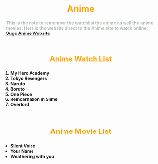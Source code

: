 <!Doctype htmp>
<!--Build a HTML page for Assignment 2 Suggested Work-->
<html>
<head>
    <Title> Welcome to my Anime List</title>
<body>
    <h1 style="color: Orange; font-size: 200%;text-align:center"><b>Anime<b></h1>
    <p style="margin: 10px; color: #B2BEB5 ; font-size: 1.em;"> This is the note to remember the watchlist the anime as well the anime movies.
Here is the website direct to the Anime site to watch online:
<a href="https://www.animesuge.io/?1.com" target="_blank">Suge Anime Website</a>
</p>
</body>
</br>
<body>
    <h3 style="color: orange; font-size: 170%;text-align:center"><b>Anime Watch List<b></h3>
    <p style="margin: 10px; color: #B2BEB5 ; font-size: 1.em; ">
    <ol>
        <li>My Hero Academy</li>
        <li>Tokyo Revengers</li>
        <li>Naruto</li>
        <li>Boruto</li>
        <li>One Piece</li>
        <li>Reincarnation in Slime</li>
        <li>Overlord</li>
    </ol>
    </p>
</body>
<br>
<body>
    <h3 style="color: orange; font-size: 170%;text-align:center"><b>Anime Movie List</b></h3>
    <p style="margin: 10px; color: #B2BEB5 ; font-size: 1.em; ">
    <ul>
        <li>Silent Voice</li>
        <li>Your Name</li>
        <li>Weathering with you</li>
